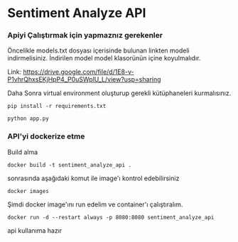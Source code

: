 # Sentiment Analyze API
 
### Apiyi Çalıştırmak için yapmaznız gerekenler 

Öncelikle models.txt dosyası içerisinde bulunan linkten modeli indirmelisiniz.
İndirilen model model klasorünün içine koyulmalıdır.

Link: https://drive.google.com/file/d/1E8-v-P1vhrQhxsEKjHpP4_P0uSWplU_L/view?usp=sharing

Daha Sonra virtual environment oluşturup gerekli kütüphaneleri kurmalısınız.

    pip install -r requirements.txt

    python app.py
### API'yi dockerize etme
Build alma 

    docker build -t sentiment_analyze_api .

sonrasında aşağıdaki komut ile image'ı kontrol edebilirsiniz
    
    docker images

Şimdi docker image'ını run edelim ve container'ı çalıştıralım. 

    docker run -d --restart always -p 8080:8080 sentiment_analyze_api

api kullanıma hazır 


